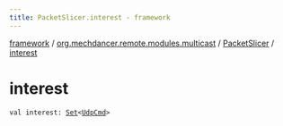 ```yaml
---
title: PacketSlicer.interest - framework
---
```


[framework](../../index.html) / [org.mechdancer.remote.modules.multicast](../index.html) / [PacketSlicer](index.html) / [interest](./interest.html)

# interest

`val interest: `[`Set`](https://kotlinlang.org/api/latest/jvm/stdlib/kotlin.collections/-set/index.html)`<`[`UdpCmd`](../../org.mechdancer.remote.resources/-udp-cmd/index.html)`>`